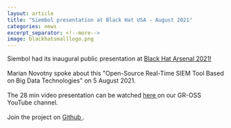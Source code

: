 ```yaml
---
layout: article
title: "Siembol presentation at Black Hat USA - August 2021"
categories: news
excerpt_separator: <!--more-->
image: blackhatsmalllogo.png
---
```


Siembol had its inaugural public presentation at <a href="https://www.blackhat.com/us-21/arsenal/schedule/index.html#siembol-an-open-source-real-time-siem-tool-based-on-big-data-technologies-24038">Black Hat Arsenal 2021! </a>
<br><br>
Marian Novotny spoke about this "Open-Source Real-Time SIEM Tool Based on Big Data Technologies" on 5 August 2021. <!--more-->
<br><br>
The 28 min video presentation can be watched <a href="https://youtu.be/VMiWKqWQsvg"> here </a> on our GR-OSS YouTube channel.
<br><br>
Join the project on <a href="https://github.com/G-Research/siembol/"> Github </a>.

